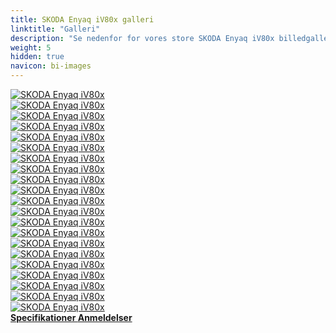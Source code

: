 ```yaml
---
title: SKODA Enyaq iV80x galleri
linktitle: "Galleri"
description: "Se nedenfor for vores store SKODA Enyaq iV80x billedgalleri. Klik på billederne for versioner i høj opløsning."
weight: 5
hidden: true
navicon: bi-images
---
```

<!-- markdownlint-disable MD033 -->
<div class="row" id ="my-gallery">
	<div class="pswp-grid-item col-6 col-md-4">
		<a href="https://media.evkx.net/multimedia/models/skoda/enyaq_iv/enyaq_iv80x/charging_1.jpg"
data-pswp-src="https://media.evkx.net/multimedia/models/skoda/enyaq_iv/enyaq_iv80x/charging_1.jpg"
data-pswp-width="3000"
data-pswp-height="2000" 
target="_blank">
			<img src="https://media.evkx.net/multimedia/models/skoda/enyaq_iv/enyaq_iv80x/charging_1_xst.jpg" alt="SKODA Enyaq iV80x" class="img-fluid " />
		</a>
	</div>
	<div class="pswp-grid-item col-6 col-md-4">
		<a href="https://media.evkx.net/multimedia/models/skoda/enyaq_iv/enyaq_iv80x/exterior_1.jpg"
data-pswp-src="https://media.evkx.net/multimedia/models/skoda/enyaq_iv/enyaq_iv80x/exterior_1.jpg"
data-pswp-width="3000"
data-pswp-height="1999" 
target="_blank">
			<img src="https://media.evkx.net/multimedia/models/skoda/enyaq_iv/enyaq_iv80x/exterior_1_xst.jpg" alt="SKODA Enyaq iV80x" class="img-fluid " />
		</a>
	</div>
	<div class="pswp-grid-item col-6 col-md-4">
		<a href="https://media.evkx.net/multimedia/models/skoda/enyaq_iv/enyaq_iv80x/exterior_2.jpg"
data-pswp-src="https://media.evkx.net/multimedia/models/skoda/enyaq_iv/enyaq_iv80x/exterior_2.jpg"
data-pswp-width="3000"
data-pswp-height="2000" 
target="_blank">
			<img src="https://media.evkx.net/multimedia/models/skoda/enyaq_iv/enyaq_iv80x/exterior_2_xst.jpg" alt="SKODA Enyaq iV80x" class="img-fluid " />
		</a>
	</div>
	<div class="pswp-grid-item col-6 col-md-4">
		<a href="https://media.evkx.net/multimedia/models/skoda/enyaq_iv/enyaq_iv80x/exterior_3.jpg"
data-pswp-src="https://media.evkx.net/multimedia/models/skoda/enyaq_iv/enyaq_iv80x/exterior_3.jpg"
data-pswp-width="3000"
data-pswp-height="1999" 
target="_blank">
			<img src="https://media.evkx.net/multimedia/models/skoda/enyaq_iv/enyaq_iv80x/exterior_3_xst.jpg" alt="SKODA Enyaq iV80x" class="img-fluid " />
		</a>
	</div>
	<div class="pswp-grid-item col-6 col-md-4">
		<a href="https://media.evkx.net/multimedia/models/skoda/enyaq_iv/enyaq_iv80x/exterior_4.jpg"
data-pswp-src="https://media.evkx.net/multimedia/models/skoda/enyaq_iv/enyaq_iv80x/exterior_4.jpg"
data-pswp-width="3000"
data-pswp-height="1999" 
target="_blank">
			<img src="https://media.evkx.net/multimedia/models/skoda/enyaq_iv/enyaq_iv80x/exterior_4_xst.jpg" alt="SKODA Enyaq iV80x" class="img-fluid " />
		</a>
	</div>
	<div class="pswp-grid-item col-6 col-md-4">
		<a href="https://media.evkx.net/multimedia/models/skoda/enyaq_iv/enyaq_iv80x/frontseats_1.jpg"
data-pswp-src="https://media.evkx.net/multimedia/models/skoda/enyaq_iv/enyaq_iv80x/frontseats_1.jpg"
data-pswp-width="3000"
data-pswp-height="1999" 
target="_blank">
			<img src="https://media.evkx.net/multimedia/models/skoda/enyaq_iv/enyaq_iv80x/frontseats_1_xst.jpg" alt="SKODA Enyaq iV80x" class="img-fluid " />
		</a>
	</div>
	<div class="pswp-grid-item col-6 col-md-4">
		<a href="https://media.evkx.net/multimedia/models/skoda/enyaq_iv/enyaq_iv80x/frontseats_2.jpg"
data-pswp-src="https://media.evkx.net/multimedia/models/skoda/enyaq_iv/enyaq_iv80x/frontseats_2.jpg"
data-pswp-width="3000"
data-pswp-height="1999" 
target="_blank">
			<img src="https://media.evkx.net/multimedia/models/skoda/enyaq_iv/enyaq_iv80x/frontseats_2_xst.jpg" alt="SKODA Enyaq iV80x" class="img-fluid " />
		</a>
	</div>
	<div class="pswp-grid-item col-6 col-md-4">
		<a href="https://media.evkx.net/multimedia/models/skoda/enyaq_iv/enyaq_iv80x/frontseats_3.jpg"
data-pswp-src="https://media.evkx.net/multimedia/models/skoda/enyaq_iv/enyaq_iv80x/frontseats_3.jpg"
data-pswp-width="3000"
data-pswp-height="2001" 
target="_blank">
			<img src="https://media.evkx.net/multimedia/models/skoda/enyaq_iv/enyaq_iv80x/frontseats_3_xst.jpg" alt="SKODA Enyaq iV80x" class="img-fluid " />
		</a>
	</div>
	<div class="pswp-grid-item col-6 col-md-4">
		<a href="https://media.evkx.net/multimedia/models/skoda/enyaq_iv/enyaq_iv80x/frontseats_4.jpg"
data-pswp-src="https://media.evkx.net/multimedia/models/skoda/enyaq_iv/enyaq_iv80x/frontseats_4.jpg"
data-pswp-width="3000"
data-pswp-height="2001" 
target="_blank">
			<img src="https://media.evkx.net/multimedia/models/skoda/enyaq_iv/enyaq_iv80x/frontseats_4_xst.jpg" alt="SKODA Enyaq iV80x" class="img-fluid " />
		</a>
	</div>
	<div class="pswp-grid-item col-6 col-md-4">
		<a href="https://media.evkx.net/multimedia/models/skoda/enyaq_iv/enyaq_iv80x/headlights_1.jpg"
data-pswp-src="https://media.evkx.net/multimedia/models/skoda/enyaq_iv/enyaq_iv80x/headlights_1.jpg"
data-pswp-width="3000"
data-pswp-height="2000" 
target="_blank">
			<img src="https://media.evkx.net/multimedia/models/skoda/enyaq_iv/enyaq_iv80x/headlights_1_xst.jpg" alt="SKODA Enyaq iV80x" class="img-fluid " />
		</a>
	</div>
	<div class="pswp-grid-item col-6 col-md-4">
		<a href="https://media.evkx.net/multimedia/models/skoda/enyaq_iv/enyaq_iv80x/interior_1.jpg"
data-pswp-src="https://media.evkx.net/multimedia/models/skoda/enyaq_iv/enyaq_iv80x/interior_1.jpg"
data-pswp-width="3000"
data-pswp-height="1999" 
target="_blank">
			<img src="https://media.evkx.net/multimedia/models/skoda/enyaq_iv/enyaq_iv80x/interior_1_xst.jpg" alt="SKODA Enyaq iV80x" class="img-fluid " />
		</a>
	</div>
	<div class="pswp-grid-item col-6 col-md-4">
		<a href="https://media.evkx.net/multimedia/models/skoda/enyaq_iv/enyaq_iv80x/interior_2.jpg"
data-pswp-src="https://media.evkx.net/multimedia/models/skoda/enyaq_iv/enyaq_iv80x/interior_2.jpg"
data-pswp-width="3000"
data-pswp-height="1999" 
target="_blank">
			<img src="https://media.evkx.net/multimedia/models/skoda/enyaq_iv/enyaq_iv80x/interior_2_xst.jpg" alt="SKODA Enyaq iV80x" class="img-fluid " />
		</a>
	</div>
	<div class="pswp-grid-item col-6 col-md-4">
		<a href="https://media.evkx.net/multimedia/models/skoda/enyaq_iv/enyaq_iv80x/interior_3.jpg"
data-pswp-src="https://media.evkx.net/multimedia/models/skoda/enyaq_iv/enyaq_iv80x/interior_3.jpg"
data-pswp-width="3000"
data-pswp-height="2001" 
target="_blank">
			<img src="https://media.evkx.net/multimedia/models/skoda/enyaq_iv/enyaq_iv80x/interior_3_xst.jpg" alt="SKODA Enyaq iV80x" class="img-fluid " />
		</a>
	</div>
	<div class="pswp-grid-item col-6 col-md-4">
		<a href="https://media.evkx.net/multimedia/models/skoda/enyaq_iv/enyaq_iv80x/main_1.jpg"
data-pswp-src="https://media.evkx.net/multimedia/models/skoda/enyaq_iv/enyaq_iv80x/main_1.jpg"
data-pswp-width="3000"
data-pswp-height="2000" 
target="_blank">
			<img src="https://media.evkx.net/multimedia/models/skoda/enyaq_iv/enyaq_iv80x/main_1_xst.jpg" alt="SKODA Enyaq iV80x" class="img-fluid " />
		</a>
	</div>
	<div class="pswp-grid-item col-6 col-md-4">
		<a href="https://media.evkx.net/multimedia/models/skoda/enyaq_iv/enyaq_iv80x/screens_1.jpg"
data-pswp-src="https://media.evkx.net/multimedia/models/skoda/enyaq_iv/enyaq_iv80x/screens_1.jpg"
data-pswp-width="3000"
data-pswp-height="1999" 
target="_blank">
			<img src="https://media.evkx.net/multimedia/models/skoda/enyaq_iv/enyaq_iv80x/screens_1_xst.jpg" alt="SKODA Enyaq iV80x" class="img-fluid " />
		</a>
	</div>
	<div class="pswp-grid-item col-6 col-md-4">
		<a href="https://media.evkx.net/multimedia/models/skoda/enyaq_iv/enyaq_iv80x/screens_2.jpg"
data-pswp-src="https://media.evkx.net/multimedia/models/skoda/enyaq_iv/enyaq_iv80x/screens_2.jpg"
data-pswp-width="3000"
data-pswp-height="1749" 
target="_blank">
			<img src="https://media.evkx.net/multimedia/models/skoda/enyaq_iv/enyaq_iv80x/screens_2_xst.jpg" alt="SKODA Enyaq iV80x" class="img-fluid " />
		</a>
	</div>
	<div class="pswp-grid-item col-6 col-md-4">
		<a href="https://media.evkx.net/multimedia/models/skoda/enyaq_iv/enyaq_iv80x/screens_3.jpg"
data-pswp-src="https://media.evkx.net/multimedia/models/skoda/enyaq_iv/enyaq_iv80x/screens_3.jpg"
data-pswp-width="3000"
data-pswp-height="2000" 
target="_blank">
			<img src="https://media.evkx.net/multimedia/models/skoda/enyaq_iv/enyaq_iv80x/screens_3_xst.jpg" alt="SKODA Enyaq iV80x" class="img-fluid " />
		</a>
	</div>
	<div class="pswp-grid-item col-6 col-md-4">
		<a href="https://media.evkx.net/multimedia/models/skoda/enyaq_iv/enyaq_iv80x/screens_4.jpg"
data-pswp-src="https://media.evkx.net/multimedia/models/skoda/enyaq_iv/enyaq_iv80x/screens_4.jpg"
data-pswp-width="3000"
data-pswp-height="2001" 
target="_blank">
			<img src="https://media.evkx.net/multimedia/models/skoda/enyaq_iv/enyaq_iv80x/screens_4_xst.jpg" alt="SKODA Enyaq iV80x" class="img-fluid " />
		</a>
	</div>
	<div class="pswp-grid-item col-6 col-md-4">
		<a href="https://media.evkx.net/multimedia/models/skoda/enyaq_iv/enyaq_iv80x/secondrowseats_1.jpg"
data-pswp-src="https://media.evkx.net/multimedia/models/skoda/enyaq_iv/enyaq_iv80x/secondrowseats_1.jpg"
data-pswp-width="3000"
data-pswp-height="1999" 
target="_blank">
			<img src="https://media.evkx.net/multimedia/models/skoda/enyaq_iv/enyaq_iv80x/secondrowseats_1_xst.jpg" alt="SKODA Enyaq iV80x" class="img-fluid " />
		</a>
	</div>
	<div class="pswp-grid-item col-6 col-md-4">
		<a href="https://media.evkx.net/multimedia/models/skoda/enyaq_iv/enyaq_iv80x/secondrowseats_2.jpg"
data-pswp-src="https://media.evkx.net/multimedia/models/skoda/enyaq_iv/enyaq_iv80x/secondrowseats_2.jpg"
data-pswp-width="3000"
data-pswp-height="1999" 
target="_blank">
			<img src="https://media.evkx.net/multimedia/models/skoda/enyaq_iv/enyaq_iv80x/secondrowseats_2_xst.jpg" alt="SKODA Enyaq iV80x" class="img-fluid " />
		</a>
	</div>
	<div class="pswp-grid-item col-6 col-md-4">
		<a href="https://media.evkx.net/multimedia/models/skoda/enyaq_iv/enyaq_iv80x/trunk_1.jpg"
data-pswp-src="https://media.evkx.net/multimedia/models/skoda/enyaq_iv/enyaq_iv80x/trunk_1.jpg"
data-pswp-width="3000"
data-pswp-height="2000" 
target="_blank">
			<img src="https://media.evkx.net/multimedia/models/skoda/enyaq_iv/enyaq_iv80x/trunk_1_xst.jpg" alt="SKODA Enyaq iV80x" class="img-fluid " />
		</a>
	</div>
</div>
<script type="module">
  import PhotoSwipeLightbox from '/js/photoswipe-lightbox.esm.js';
    const lightbox = new PhotoSwipeLightbox({
       gallery: '#my-gallery',
        children: 'a',
        pswpModule: () => import('/js/photoswipe.esm.js')
    });
lightbox.init();
</script>
<div class="mt-3 mb-3">
<a href="../specifications/" class="text-decoration-none text-black">
<strong><i class="bi-arrow-left"></i> Specifikationer </strong>
</a>
<a href="../reviews/" class="text-decoration-none text-black float-end">
<strong>Anmeldelser <i class="bi-arrow-right"></i></strong>
</a>
</div>
